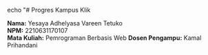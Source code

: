 echo "# Progres Kampus Klik

**Nama:** Yesaya Adhelyasa Vareen Tetuko  
**NPM:** 2210631170107  
**Mata Kuliah:** Pemrograman Berbasis Web
**Dosen Pengampu:** Kamal Prihandani